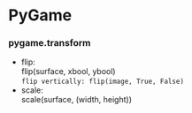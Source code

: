 PyGame
=======


### pygame.transform
+ flip: \
  flip(surface, xbool, ybool) \
  `flip vertically: flip(image, True, False)`
+ scale: \
  scale(surface, (width, height))
